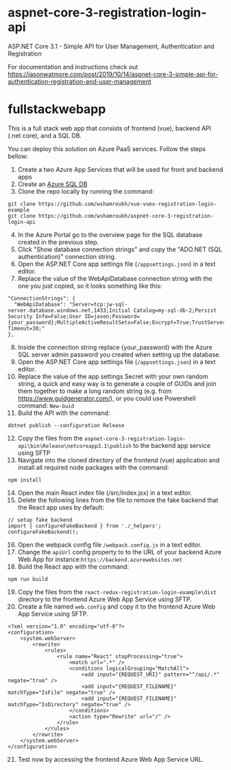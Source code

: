 # aspnet-core-3-registration-login-api

ASP.NET Core 3.1 - Simple API for User Management, Authentication and Registration

For documentation and instructions check out https://jasonwatmore.com/post/2019/10/14/aspnet-core-3-simple-api-for-authentication-registration-and-user-management

# fullstackwebapp
This is a full stack web app that consists of frontend (vue), backend API (.net core), and a SQL DB.

You can deploy this solution on Azure PaaS services. Follow the steps bellow:

1. Create a two Azure App Services that will be used for front and backend apps
2. Create an [Azure SQL DB](https://docs.microsoft.com/en-us/azure/azure-sql/database/single-database-create-quickstart?tabs=azure-portal)
3. Clone the repo locally by running the command:
```
git clone https://github.com/wshamroukh/vue-vuex-registration-login-example
git clone https://github.com/wshamroukh/aspnet-core-3-registration-login-api
```
4. In the Azure Portal go to the overview page for the SQL database created in the previous step.
5. Click "Show database connection strings" and copy the "ADO.NET (SQL authentication)" connection string.
5. Open the ASP.NET Core app settings file (`/appsettings.json`) in a text editor.
6. Replace the value of the WebApiDatabase connection string with the one you just copied, so it looks something like this:
```
"ConnectionStrings": {
  "WebApiDatabase": "Server=tcp:jw-sql-server.database.windows.net,1433;Initial Catalog=my-sql-db-2;Persist Security Info=False;User ID=jason;Password={your_password};MultipleActiveResultSets=False;Encrypt=True;TrustServerCertificate=False;Connection Timeout=30;"
},
```
8. Inside the connection string replace {your_password} with the Azure SQL server admin password you created when setting up the database.
9. Open the ASP.NET Core app settings file (`/appsettings.json`) in a text editor.
10. Replace the value of the app settings Secret with your own random string, a quick and easy way is to generate a couple of GUIDs and join them together to make a long random string (e.g. from https://www.guidgenerator.com/), or you could use Powershell command: `New-Guid`
11. Build the API with the command:
```
dotnet publish --configuration Release
```
12. Copy the files from the `aspnet-core-3-registration-login-api\bin\Release\netcoreapp3.1\publish` to the backend app service using SFTP
13. Navigate into the cloned directory of the frontend (vue) application and install all required node packages with the command:
```
npm install
```
14. Open the main React index file (/src/index.jsx) in a text editor.
15. Delete the following lines from the file to remove the fake backend that the React app uses by default: <br />
```
// setup fake backend 
import { configureFakeBackend } from './_helpers';
configureFakeBackend();
```
16. Open the webpack config file `/webpack.config.js` in a text editor.
17. Change the `apiUrl` config property to to the URL of your backend Azure Web App for instance:`https://backend.azurewebsites.net`
18. Build the React app with the command:
```
npm run build
```
19. Copy the files from the `react-redux-registration-login-example\dist` directory to the frontend Azure Web App Service using SFTP.
20. Create a file named `web.config` and copy it to the frontend Azure Web App Service using SFTP.
```
<?xml version="1.0" encoding="utf-8"?>
<configuration>
    <system.webServer>
        <rewrite>
            <rules>
                <rule name="React" stopProcessing="true">
                    <match url=".*" />
                    <conditions logicalGrouping="MatchAll">
                        <add input="{REQUEST_URI}" pattern="^/api/.*" negate="true" />
                        <add input="{REQUEST_FILENAME}" matchType="IsFile" negate="true" />
                        <add input="{REQUEST_FILENAME}" matchType="IsDirectory" negate="true" />
                    </conditions>
                    <action type="Rewrite" url="/" />
                </rule>
            </rules>
        </rewrite>
    </system.webServer>
</configuration>
```
21. Test now by accessing the frontend Azure Web App Service URL.


